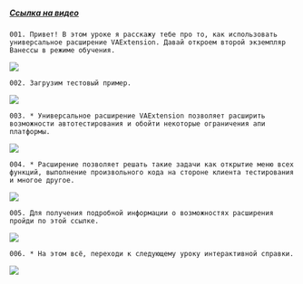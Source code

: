 ﻿##### [Ссылка на видео](https://youtu.be/uhEsB59L4No)

	001. Привет! В этом уроке я расскажу тебе про то, как использовать универсальное расширение VAExtension. Давай откроем второй экземпляр Ванессы в режиме обучения.

![](https://vanessa-files.do.bit-erp.ru/Doc/1.2.040.1/MD/Глава12/images/000_ОписаниеРаботыСРасширениемVAExtension.png)

	002. Загрузим тестовый пример.

![](https://vanessa-files.do.bit-erp.ru/Doc/1.2.040.1/MD/Глава12/images/004_ОписаниеРаботыСРасширениемVAExtension.png)

	003. * Универсальное расширение VAExtension позволяет расширить возможности автотестирования и обойти некоторые ограничения апи платформы.

![](https://vanessa-files.do.bit-erp.ru/Doc/1.2.040.1/MD/Глава12/images/005_ОписаниеРаботыСРасширениемVAExtension.png)

	004. * Расширение позволяет решать такие задачи как открытие меню всех функций, выполнение произвольного кода на стороне клиента тестирования и многое другое.

![](https://vanessa-files.do.bit-erp.ru/Doc/1.2.040.1/MD/Глава12/images/006_ОписаниеРаботыСРасширениемVAExtension.png)

	005. Для получения подробной информации о возможностях расширения пройди по этой ссылке.

![](https://vanessa-files.do.bit-erp.ru/Doc/1.2.040.1/MD/Глава12/images/009_ОписаниеРаботыСРасширениемVAExtension.png)

	006. * На этом всё, переходи к следующему уроку интерактивной справки.

![](https://vanessa-files.do.bit-erp.ru/Doc/1.2.040.1/MD/Глава12/images/012_ОписаниеРаботыСРасширениемVAExtension.png)
